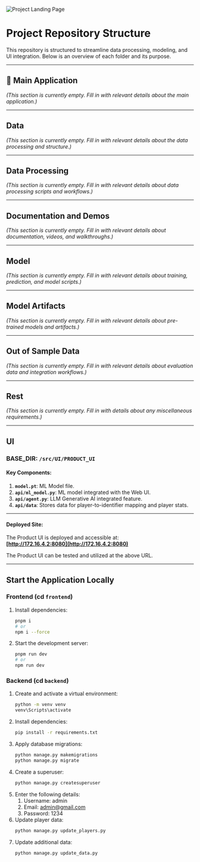 ![Project Landing Page](https://res.cloudinary.com/dqo9rn5lp/image/upload/v1733159971/landing_page_ho80ra.png)

# Project Repository Structure

This repository is structured to streamline data processing, modeling, and UI integration. Below is an overview of each folder and its purpose.

---

## 🚀 Main Application

*(This section is currently empty. Fill in with relevant details about the main application.)*

---

## Data

*(This section is currently empty. Fill in with relevant details about the data processing and structure.)*

---

## Data Processing

*(This section is currently empty. Fill in with relevant details about data processing scripts and workflows.)*

---

## Documentation and Demos

*(This section is currently empty. Fill in with relevant details about documentation, videos, and walkthroughs.)*

---

## Model

*(This section is currently empty. Fill in with relevant details about training, prediction, and model scripts.)*

---

## Model Artifacts

*(This section is currently empty. Fill in with relevant details about pre-trained models and artifacts.)*

---

## Out of Sample Data

*(This section is currently empty. Fill in with relevant details about evaluation data and integration workflows.)*

---

## Rest

*(This section is currently empty. Fill in with details about any miscellaneous requirements.)*

---

## UI

### BASE_DIR: `/src/UI/PRODUCT_UI`

#### Key Components:
1. **`model.pt`**: ML Model file.  
2. **`api/ml_model.py`**: ML model integrated with the Web UI.  
3. **`api/agent.py`**: LLM Generative AI integrated feature.  
4. **`api/data`**: Stores data for player-to-identifier mapping and player stats.

---

#### Deployed Site:
The Product UI is deployed and accessible at:  
**[http://172.16.4.2:8080](http://172.16.4.2:8080)**  

The Product UI can be tested and utilized at the above URL.

---

## Start the Application Locally

### Frontend (cd `frontend`)
1. Install dependencies:  
   ```bash
   pnpm i
   # or
   npm i --force
2. Start the development server:
   ``` bash
   pnpm run dev
   # or
   npm run dev

### Backend (cd `backend`)
1. Create and activate a virtual environment:
   ```bash
   python -m venv venv
   venv\Scripts\activate
2. Install dependencies:
   ```bash
   pip install -r requirements.txt
3. Apply database migrations:
   ```bash
   python manage.py makemigrations
   python manage.py migrate
4. Create a superuser:
   ```bash
   python manage.py createsuperuser
5. Enter the following details:
   1) Username: admin
   2) Email: admin@gmail.com
   3) Password: 1234
6. Update player data:
   ```bash
   python manage.py update_players.py
7. Update additional data:
   ```bash
   python manage.py update_data.py